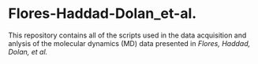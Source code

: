 # Flores-Haddad-Dolan_et-al.

This repository contains all of the scripts used in the data acquisition and anlysis of the molecular dynamics (MD) data presented in *Flores, Haddad, Dolan, et al.*
